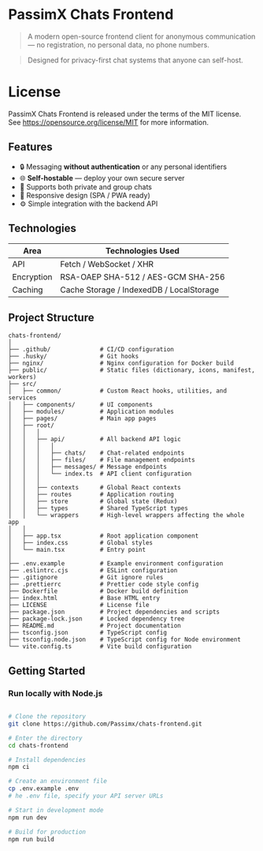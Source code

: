 # PassimX Chats Frontend

> A modern open-source frontend client for anonymous communication — no registration, no personal data, no phone numbers.  

> Designed for privacy-first chat systems that anyone can self-host.


# License

PassimX Chats Frontend is released under the terms of the MIT license.  
See https://opensource.org/license/MIT for more information.


## Features

- 🔒 Messaging **without authentication** or any personal identifiers
- 🌐 **Self-hostable** — deploy your own secure server
- 💬 Supports both private and group chats
- 📱 Responsive design (SPA / PWA ready)
- ⚙️ Simple integration with the backend API


## Technologies

| Area        | Technologies Used                      |
|--------------|----------------------------------------|
| API          | Fetch / WebSocket / XHR                |
| Encryption   | RSA-OAEP SHA-512 / AES-GCM SHA-256     |
| Caching      | Cache Storage / IndexedDB / LocalStorage |


## Project Structure

```
chats-frontend/
│
├── .github/              # CI/CD configuration
├── .husky/               # Git hooks
├── nginx/                # Nginx configuration for Docker build
├── public/               # Static files (dictionary, icons, manifest, workers)
├── src/
│   ├── common/           # Custom React hooks, utilities, and services
│   ├── components/       # UI components    
│   ├── modules/          # Application modules
│   ├── pages/            # Main app pages
│   ├── root/
│   │   │
│   │   ├── api/          # All backend API logic
│   │   │   │
│   │   │   ├── chats/    # Chat-related endpoints
│   │   │   ├── files/    # File management endpoints
│   │   │   ├── messages/ # Message endpoints
│   │   │   └── index.ts  # API client configuration
│   │   │
│   │   ├── contexts      # Global React contexts
│   │   ├── routes        # Application routing
│   │   ├── store         # Global state (Redux)
│   │   ├── types         # Shared TypeScript types
│   │   └── wrappers      # High-level wrappers affecting the whole app
│   │
│   ├── app.tsx           # Root application component
│   ├── index.css         # Global styles
│   └── main.tsx          # Entry point
│
├── .env.example          # Example environment configuration
├── .eslintrc.cjs         # ESLint configuration 
├── .gitignore            # Git ignore rules
├── .prettierrc           # Prettier code style config
├── Dockerfile            # Docker build definition
├── index.html            # Base HTML entry
├── LICENSE               # License file
├── package.json          # Project dependencies and scripts
├── package-lock.json     # Locked dependency tree
├── README.md             # Project documentation
├── tsconfig.json         # TypeScript config
├── tsconfig.node.json    # TypeScript config for Node environment
└── vite.config.ts        # Vite build configuration
```


## Getting Started

### Run locally with Node.js

```bash

# Clone the repository
git clone https://github.com/Passimx/chats-frontend.git

# Enter the directory
cd chats-frontend

# Install dependencies
npm ci

# Create an environment file
cp .env.example .env
# he .env file, specify your API server URLs

# Start in development mode
npm run dev

# Build for production
npm run build
```


